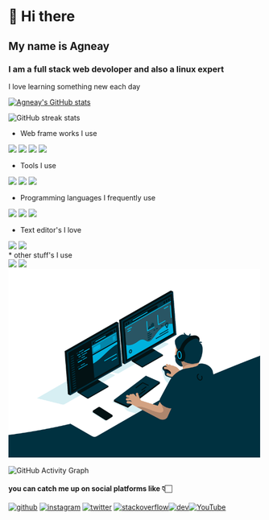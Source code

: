 <!--- A little about myself -->
# 👋 Hi there 
## My name is Agneay
### I am a full stack web devoloper and also a linux expert
I love learning something new each day

<!-- Github stats -->
[![Agneay's GitHub stats](https://github-readme-stats.vercel.app/api?username=Agneay)](https://github.com/anuraghazra/github-readme-stats)  

![GitHub streak stats](https://github-readme-streak-stats.herokuapp.com/?user=agneay)  
* Web frame works I use
<div align="left">
  <img src="https://media.giphy.com/media/XEDIHHp3i8bVoEdxd7/giphy.gif" width="100">
  <img src="https://i.giphy.com/media/eNAsjO55tPbgaor7ma/200w.webp" width="100">
  <img src="https://i.giphy.com/media/VgGthkhUvGgOit7Y9i/200.webp" width="100">
  <img src="https://media.giphy.com/media/Y1q8LF4Fc6DoQYC3fi/giphy.gif" width="100">
</div>

* Tools I use
<div align="left">
  <img src="https://i.giphy.com/media/KzJkzjggfGN5Py6nkT/200.webp" width="100">
 
  <img src="https://media.giphy.com/media/kdFc8fubgS31b8DsVu/giphy.gif" width="100">
  <img src="https://media.giphy.com/media/Ri2TUcKlaOcaDBxFpY/giphy.gif" width="100">
  
</div>

* Programming languages I frequently use
<div align="left">
  <img src="https://media3.giphy.com/media/ln7z2eWriiQAllfVcn/200w.webp" width="100">
  <img src="https://i.giphy.com/media/LMt9638dO8dftAjtco/200.webp" width="100">
  <img src="https://media.giphy.com/media/JqDcpPX8vWahUny0pE/giphy.gif" width="100">
</div>

* Text editor's I love
 <div align="left">
 <img src="https://media.giphy.com/media/jnDKffgCfGYOp6cMTK/giphy.gif" width="100">
 <img src="https://i.giphy.com/media/IdyAQJVN2kVPNUrojM/200.webp" width="100">
 </div> 
* other stuff's I use
<div align="left">
  <img src="https://media.giphy.com/media/Sr8xDpMwVKOHUWDVRD/giphy.gif" width="100">
  <img src="https://media.giphy.com/media/XAxylRMCdpbEWUAvr8/giphy.gif" width="100">
</div>

<img src="code.gif" width="500">


![GitHub Activity Graph](https://activity-graph.herokuapp.com/graph?username=agneay)

<!-- Contact me -->
#### you can catch me up on social platforms like 👇🏻
[<img src='https://cdn.jsdelivr.net/npm/simple-icons@3.0.1/icons/github.svg' alt='github' height='40'>](https://github.com/Agneay)  [<img src='https://cdn.jsdelivr.net/npm/simple-icons@3.0.1/icons/instagram.svg' alt='instagram' height='40'>](https://www.instagram.com/agneaybnair/)  [<img src='https://cdn.jsdelivr.net/npm/simple-icons@3.0.1/icons/twitter.svg' alt='twitter' height='40'>](https://twitter.com/@agneay)  [<img
src='https://cdn.jsdelivr.net/npm/simple-icons@3.0.1/icons/stackoverflow.svg' alt='stackoverflow' height='40'>](https://stackoverflow.com/users/15565138)[<img src='https://cdn.jsdelivr.net/npm/simple-icons@3.0.1/icons/hashnode.svg' alt='dev' height='40'>](https://Agneay.hashnode.dev)[<img src='https://cdn.jsdelivr.net/npm/simple-icons@3.0.1/icons/youtube.svg' alt='YouTube' height='40'>](https://www.youtube.com/channel/UCnNHBTNAf_4g2fqmFKXLtJA)    



